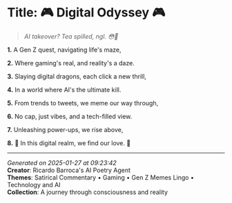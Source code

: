 # Title: 🎮 Digital Odyssey 🎮

> *AI takeover? Tea spilled, ngl. 😳👾*

**1.** A Gen Z quest, navigating life's maze,


**2.** Where gaming's real, and reality's a daze.


**3.** Slaying digital dragons, each click a new thrill,


**4.** In a world where AI's the ultimate kill.


**5.** From trends to tweets, we meme our way through,


**6.** No cap, just vibes, and a tech-filled view.


**7.** Unleashing power-ups, we rise above,


**8.** 🌟 In this digital realm, we find our love. 🌟



---

*Generated on 2025-01-27 at 09:23:42*  
**Creator**: Ricardo Barroca's AI Poetry Agent  
**Themes**: Satirical Commentary • Gaming • Gen Z Memes Lingo • Technology and AI  
**Collection**: A journey through consciousness and reality